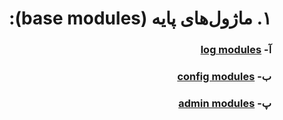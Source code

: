 <div dir="rtl">

# ۱. ماژول‌های پایه (base modules):
### آ- [log modules]()
### ب- [config modules]()
### پ- [admin modules]()

</div>

